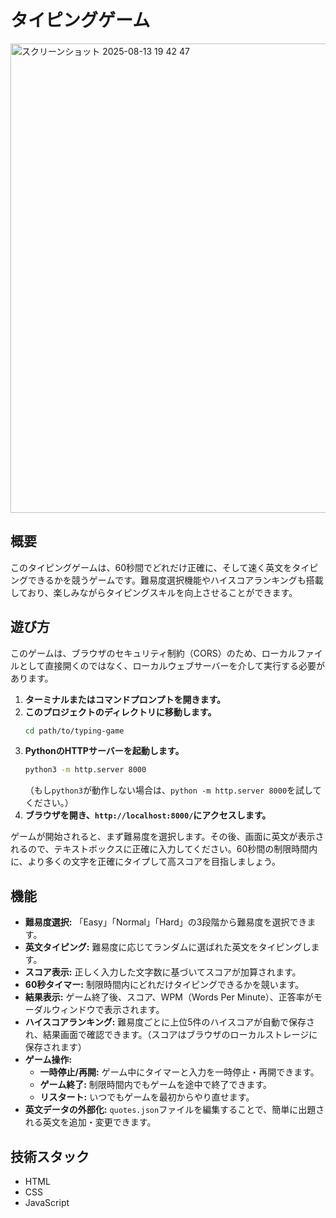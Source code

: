 # タイピングゲーム
<img width="1015" height="751" alt="スクリーンショット 2025-08-13 19 42 47" src="https://github.com/user-attachments/assets/0ed7c8b7-3d2c-4e40-a25a-656af2a4a02a" />

## 概要
このタイピングゲームは、60秒間でどれだけ正確に、そして速く英文をタイピングできるかを競うゲームです。難易度選択機能やハイスコアランキングも搭載しており、楽しみながらタイピングスキルを向上させることができます。

## 遊び方
このゲームは、ブラウザのセキュリティ制約（CORS）のため、ローカルファイルとして直接開くのではなく、ローカルウェブサーバーを介して実行する必要があります。

1.  **ターミナルまたはコマンドプロンプトを開きます。**
2.  **このプロジェクトのディレクトリに移動します。**
    ```bash
    cd path/to/typing-game
    ```
3.  **PythonのHTTPサーバーを起動します。**
    ```bash
    python3 -m http.server 8000
    ```
    （もし`python3`が動作しない場合は、`python -m http.server 8000`を試してください。）
4.  **ブラウザを開き、`http://localhost:8000/`にアクセスします。**

ゲームが開始されると、まず難易度を選択します。その後、画面に英文が表示されるので、テキストボックスに正確に入力してください。60秒間の制限時間内に、より多くの文字を正確にタイプして高スコアを目指しましょう。

## 機能
*   **難易度選択:** 「Easy」「Normal」「Hard」の3段階から難易度を選択できます。
*   **英文タイピング:** 難易度に応じてランダムに選ばれた英文をタイピングします。
*   **スコア表示:** 正しく入力した文字数に基づいてスコアが加算されます。
*   **60秒タイマー:** 制限時間内にどれだけタイピングできるかを競います。
*   **結果表示:** ゲーム終了後、スコア、WPM（Words Per Minute）、正答率がモーダルウィンドウで表示されます。
*   **ハイスコアランキング:** 難易度ごとに上位5件のハイスコアが自動で保存され、結果画面で確認できます。（スコアはブラウザのローカルストレージに保存されます）
*   **ゲーム操作:**
    *   **一時停止/再開:** ゲーム中にタイマーと入力を一時停止・再開できます。
    *   **ゲーム終了:** 制限時間内でもゲームを途中で終了できます。
    *   **リスタート:** いつでもゲームを最初からやり直せます。
*   **英文データの外部化:** `quotes.json`ファイルを編集することで、簡単に出題される英文を追加・変更できます。

## 技術スタック
*   HTML
*   CSS
*   JavaScript